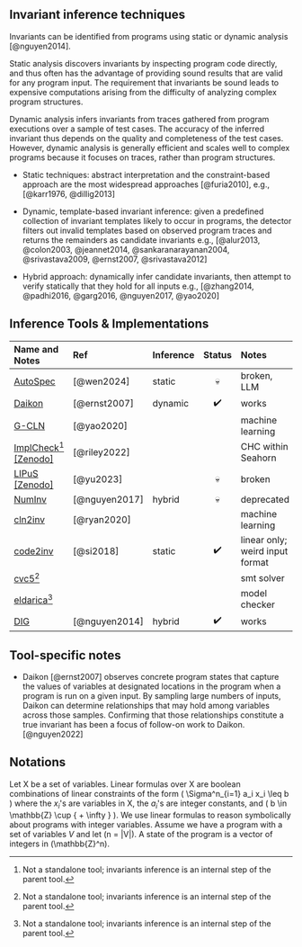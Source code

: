 ## Invariant inference techniques

Invariants can be identified from programs using static or dynamic analysis [@nguyen2014].

Static analysis discovers invariants by inspecting program code directly, and
thus often has the advantage of providing sound results that are valid for any
program input. The requirement that invariants be sound leads to expensive
computations arising from the difficulty of analyzing complex program
structures.

Dynamic analysis infers invariants from traces gathered from program executions
over a sample of test cases. The accuracy of the inferred invariant thus depends
on the quality and completeness of the test cases. However, dynamic analysis is
generally efficient and scales well to complex programs because it focuses on
traces, rather than program structures.

- Static techniques: abstract interpretation and the constraint-based approach
  are the most widespread approaches [@furia2010], e.g., [@karr1976, @dillig2013]

- Dynamic, template-based invariant inference: given a predefined collection of
  invariant templates likely to occur in programs, the detector filters out
  invalid templates based on observed program traces and returns the remainders
  as candidate invariants
  e.g., [@alur2013, @colon2003, @jeannet2014, @sankaranarayanan2004,
  @srivastava2009, @ernst2007, @srivastava2012]

- Hybrid approach: dynamically infer candidate invariants, then attempt to
  verify statically that they hold for all inputs
  e.g., [@zhang2014, @padhi2016, @garg2016, @nguyen2017, @yao2020]

## Inference Tools & Implementations

| Name and Notes                            | Ref           | Inference | Status | Notes                           |
|:------------------------------------------|:--------------|:----------|:------:|:--------------------------------|
| [AutoSpec][AUTOSPEC]                      | [@wen2024]    | static    |   💀   | broken, LLM                     |
| [Daikon][DAIKON]                          | [@ernst2007]  | dynamic   |   ✔️   | works                           |
| [G-CLN][G-CLN]                            | [@yao2020]    |           |        | machine learning                |
| [ImplCheck][IMPLC][^1] [[Zenodo]][IMPLCZ] | [@riley2022]  |           |        | CHC within Seahorn              |
| [LIPuS][LIPUS] [[Zenodo]][LIPUSZ]         | [@yu2023]     |           |   💀   | broken                          |
| [NumInv][NUMINV]                          | [@nguyen2017] | hybrid    |   💀   | deprecated                      |
| [cln2inv][CLN2]                           | [@ryan2020]   |           |        | machine learning                |
| [code2inv][CODE2]                         | [@si2018]     | static    |   ✔️   | linear only; weird input format |
| [cvc5][CVC5][^1]                          |               |           |        | smt solver                      |
| [eldarica][ELDERICA][^1]                  |               |           |        | model checker                   |
| [DIG][DIG]                                | [@nguyen2014] | hybrid    |   ✔️   | works                           |

[NUMINV]: https://github.com/dynaroars/numinv
[G-CLN]: https://github.com/jyao15/G-CLN
[CLN2]: https://github.com/gryan11/cln2inv.git
[CODE2]: https://github.com/PL-ML/code2inv.git
[CVC5]: https://github.com/cvc5/cvc5
[ELDERICA]: https://github.com/uuverifiers/eldarica
[LIPUS]: https://github.com/Santiago-Yu/LIPuS
[LIPUSZ]: https://zenodo.org/records/7909725
[IMPLC]: https://github.com/grigoryfedyukovich/aeval.git
[IMPLCZ]: https://zenodo.org/records/7047061
[AUTOSPEC]: https://sites.google.com/view/autospecification
[DAIKON]: https://plse.cs.washington.edu/daikon
[DIG]: https://github.com/dynaroars/dig

[^1]: Not a standalone tool; invariants inference is an internal step of the parent tool.

## Tool-specific notes

* Daikon [@ernst2007] observes concrete program states that capture the values
  of variables at designated locations in the program when a program is run on a
  given input. By sampling large numbers of inputs, Daikon can determine
  relationships that may hold among variables across those samples. Confirming
  that those relationships constitute a true invariant has been a focus of
  follow-on work to Daikon. [@nguyen2022]

## Notations

Let X be a set of variables. 
Linear formulas over X are boolean combinations of linear constraints of the form \( \Sigma^n_{i=1} a_i x_i \leq b \) where the $x_i$'s are variables in X, the $a_i$'s are integer constants, and \( b \in \mathbb{Z} \cup \{ + \infty \} \).
We use linear formulas to reason symbolically about programs with integer variables. 
Assume we have a program with a set of variables $V$ and let \(n = |V|\). 
A state of the program is a vector of integers in \(\mathbb{Z}^n\).

